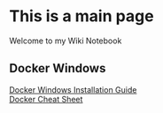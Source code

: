 # This is a main page

Welcome to my Wiki Notebook

## Docker Windows 
[Docker Windows Installation Guide](./notes/DockerWindows_InstallGuide.md)  
[Docker Cheat Sheet](./notes/DockerWindows_CheatSheets.md)

